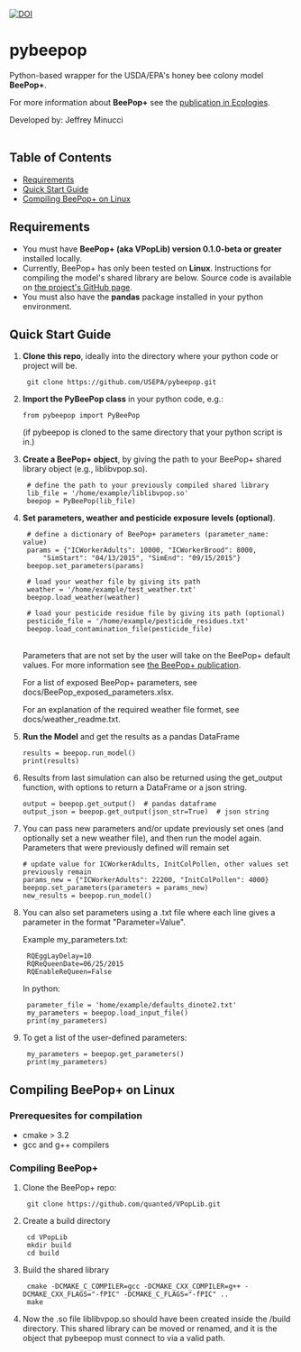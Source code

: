 [![DOI](https://zenodo.org/badge/DOI/10.5281/zenodo.3461089.svg)](https://doi.org/10.5281/zenodo.3461089)


# pybeepop
Python-based wrapper for the USDA/EPA's honey bee colony model **BeePop+**.

For more information about **BeePop+** see the [publication in Ecologies](https://doi.org/10.3390/ecologies3030022).

Developed by: Jeffrey Minucci
<br><br>

## Table of Contents

- [Requirements](#requirements)
- [Quick Start Guide](#quick-start-guide)
- [Compiling BeePop+ on Linux](#compiling-beepop-on-linux)

## Requirements

* You must have **BeePop+ (aka VPopLib) version 0.1.0-beta or greater** installed locally. 
* Currently, BeePop+ has only been tested on **Linux**. Instructions for compiling the model's shared library are below. Source code is available on [the project's GitHub page](https://github.com/quanted/vpoplib]).
* You must also have the **pandas** package installed in your python environment.


## Quick Start Guide

1. **Clone this repo**, ideally into the directory where your python code or project will be.

        git clone https://github.com/USEPA/pybeepop.git
        
2.  **Import the PyBeePop class** in your python code, e.g.:
    
        from pybeepop import PyBeePop
    
    (if pybeepop is cloned to the same directory that your python script is in.)
  
  
3. **Create a BeePop+ object**, by giving the path to your BeePop+ shared library object (e.g., liblibvpop.so).

        # define the path to your previously compiled shared library
        lib_file = '/home/example/liblibvpop.so'
        beepop = PyBeePop(lib_file)
        

4. **Set parameters, weather and pesticide exposure levels (optional)**.

        # define a dictionary of BeePop+ parameters (parameter_name: value)
        params = {"ICWorkerAdults": 10000, "ICWorkerBrood": 8000, 
            "SimStart": "04/13/2015", "SimEnd": "09/15/2015"}
        beepop.set_parameters(params)
        
        # load your weather file by giving its path
        weather = '/home/example/test_weather.txt'
        beepop.load_weather(weather)
        
        # load your pesticide residue file by giving its path (optional)
        pesticide_file = '/home/example/pesticide_residues.txt'
        beepop.load_contamination_file(pesticide_file)
     
    <br>Parameters that are not set by the user will take on the BeePop+ default values. For more information see [the BeePop+ publication](https://doi.org/10.3390/ecologies3030022).
    
    For a list of exposed BeePop+ parameters, see docs/BeePop_exposed_parameters.xlsx.
    
    For an explanation of the required weather file formet, see docs/weather_readme.txt.
    
    
5. **Run the Model** and get the results as a pandas DataFrame
    ```
    results = beepop.run_model()
    print(results)
    ```


6. Results from last simulation can also be returned using the get_output function, with options to return a DataFrame or a json string.
    ```
    output = beepop.get_output()  # pandas dataframe
    output_json = beepop.get_output(json_str=True)  # json string
    ```


7. You can pass new parameters and/or update previously set ones (and optionally set a new weather file), and then run the model again. Parameters that were previously defined will remain set

    ```
    # update value for ICWorkerAdults, InitColPollen, other values set previously remain
    params_new = {"ICWorkerAdults": 22200, "InitColPollen": 4000}
    beepop.set_parameters(parameters = params_new)
    new_results = beepop.run_model()
    ```


8. You can also set parameters using a .txt file where each line gives a parameter in the format "Parameter=Value". 

    Example my_parameters.txt:
        
        RQEggLayDelay=10
        RQReQueenDate=06/25/2015
        RQEnableReQueen=False

    In python:

        parameter_file = 'home/example/defaults_dinote2.txt'
        my_parameters = beepop.load_input_file()
        print(my_parameters)


9. To get a list of the user-defined parameters:

        my_parameters = beepop.get_parameters()
        print(my_parameters)


## Compiling BeePop+ on Linux


### Prerequesites for compilation
* cmake > 3.2
* gcc and g++ compilers

### Compiling BeePop+

1. Clone the BeePop+ repo:

        git clone https://github.com/quanted/VPopLib.git
    
2. Create a build directory

        cd VPopLib
        mkdir build
        cd build
    
3. Build the shared library 

        cmake -DCMAKE_C_COMPILER=gcc -DCMAKE_CXX_COMPILER=g++ -DCMAKE_CXX_FLAGS="-fPIC" -DCMAKE_C_FLAGS="-fPIC" ..  	
        make
 
4. Now the .so file liblibvpop.so should have been created inside the /build directory. This shared library can be moved or renamed, and it is the object that pybeepop must connect to via a valid path.